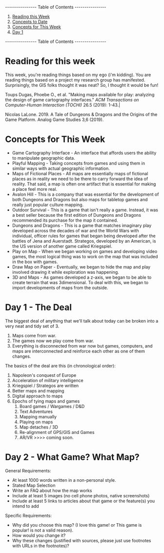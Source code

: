 ---------------- Table of Contents ---------------- 

1. [Reading this Week](#reading)
2. [Concepts to Date](#todate)
3. [Concepts for This Week](#thisweek)
4. [Day 1](#day1)

---------------- Table of Contents ---------------- 
# <a id="reading"></a>Reading for this week
This week, you're reading things based on my ego (i'm kidding). You are reading things based on a project my research group has manifested. Surprisingly, the GIS folks thought it was neat? So, I thought it would be fun!

Toups Dugas, Phoebe O., et al. "Making maps available for play: analyzing the design of game cartography interfaces." _ACM Transactions on Computer-Human Interaction (TOCHI)_ 26.5 (2019): 1-43.|

Nicolas LaLone. 2019. A Tale of Dungeons & Dragons and the Origins of the Game Platform. Analog Game Studies 3,6 (2019).
# <a id = "today"></a>Concepts for This Week 
* Game Cartography Interface - An interface that affords users the ability to manipulate geographic data.
* Playful Mapping - Taking concepts from games and using them in similar ways with actual geographic information.
* Maps of Fictional Places - All maps are essentially maps of fictional places as in reality we need to be there to carry forward the idea of reality. That said, a map is often one artifact that is essential for making a place feel more real.
* Avalon Hill - This is a company that was essential for the development of both Dungeons and Dragons but also maps for tabletop games and really just popular culture mapping. 
* Outdoor Survival - This is a game that isn't really a game. Instead, it was a best seller because the first edition of Dungeons and Dragons recommended its purchase for the map it contained.
* Dungeons and Dragons - This is a game that matches imaginary play developed across the decades of war and the World Wars with individual, officer rules for games that began being developed after the battles of Jena and Auerstadt. Strategos, developed by an American, is the US version of another game called Kriegspiel.
* Play on Map - When we began working on games and developing video games, the most logical thing was to work on the map that was included in the box with games. 
* Draw Map on Paper - Eventually, we began to hide the map and play involved drawing it while exploration was happening.
* 3D and Maps - As games developed a z-axis, we began to be able to create terrain that was 3dimensional. To deal with this, we began to import developments of maps from the outside.
# <a id = "day1"></a>Day 1 - The Deal

The biggest deal of anything that we'll talk about today can be broken into a very neat and tidy set of 3. 
1. Maps come from war.
2. The games now we play come from war.
3. Everything is disconnected from war now but games, computers, and maps are interconnected and reinforce each other as one of them changes.

The basics of the deal are this (in chronological order): 
1. Napoleon's conquest of Europe
2. Acceleration of military intelligence 
3. Kriegspiel / Strategos are written 
4. Better maps and mapping
5. Digital approach to maps
6. Epochs of tying maps and games
	1. Board games / Wargames / D&D
	2. Text Adventures
	3. Mapping manually
	4. Playing on maps
	5. Map detaches / 3D
	6. Re-alignment of GPS/GIS and Games
	7. AR/VR >>>> coming soon.
# <a id = "day2"></a>Day 2 - What Game? What Map?

General Requirements: 

- At least 1000 words written in a non-personal style. 
- Stated Map Selection
- Write an FAQ about how the map works
- Include at least 5 images (no cell phone photos, native screenshots)
- Include at least 5 links to articles about that game or the feature(s) you intend to add

Specific Requirements: 

- Why did you choose this map? (I love this game! or This game is popular! is not a valid reason).
- How would you change it?
- Why these changes (justified with sources, please just use footnotes with URLs in the footnotes)?